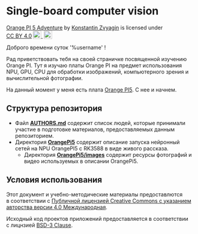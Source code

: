 # Single-board computer vision
<p xmlns:cc="http://creativecommons.org/ns#" xmlns:dct="http://purl.org/dc/terms/"><a property="dct:title" rel="cc:attributionURL" href="https://github.com/kzvyagin/SBCV">Orange PI 5 Adventure</a> by <a rel="cc:attributionURL dct:creator" property="cc:attributionName" href="https://github.com/kzvyagin">Konstantin Zvyagin</a> is licensed under <a href="http://creativecommons.org/licenses/by/4.0/?ref=chooser-v1" target="_blank" rel="license noopener noreferrer" style="display:inline-block;">CC BY 4.0<img style="height:22px!important;margin-left:3px;vertical-align:text-bottom;" src="https://mirrors.creativecommons.org/presskit/icons/cc.svg?ref=chooser-v1"> <img style="height:22px!important;margin-left:3px;vertical-align:text-bottom;" src="https://mirrors.creativecommons.org/presskit/icons/by.svg?ref=chooser-v1"></a></p>

<p>Доброго времени суток '%username' !</p>

 Рад приветствовать тебя на своей страничке посвященной изучению Orange PI. Тут я изучаю платы Orange PI на предмет использования NPU, GPU, CPU для обработки изображений, компьютерного зрения и вычислительной фотографии. 

 На данный момент у меня есть плата [Orange PI5](https://github.com/kzvyagin/SBCV/blob/main/OrangePi5/Orange_PI_5_Adventure.md). С нее и начнем.

## Структура репозитория

*	Файл **[AUTHORS.md](AUTHORS.md)** содержит список людей,
	которые принимали участие в&nbsp;подготовке материалов,
	предоставляемых данным репозиторием.
*	Директория **[OrangePi5](./OrangePi5)**
	содержит описание запуска нейронный сетей на NPU OrangePI5 с RK3588 в виде живого рассказа.
    *	Директория **[OrangePi5/images](./OrangePi5/imges)**
	содержит ресурсы фотографий и видео используемых в описании OrangePi5.

## Условия использования


Этот документ и&nbsp;учебно-методические материалы предоставлются в&nbsp;соответствии
с&nbsp;[Публичной лицензией Creative Commons с&nbsp;указанием авторства версии&nbsp;4.0 Международная](./LICENSE.CC-BY-4.0.ru.md).


Исходный код проектов приложений предоставляется в&nbsp;соответствии
с&nbsp;лицнзией [BSD-3 Clause](https://opensource.org/license/bsd-3-clause/).
